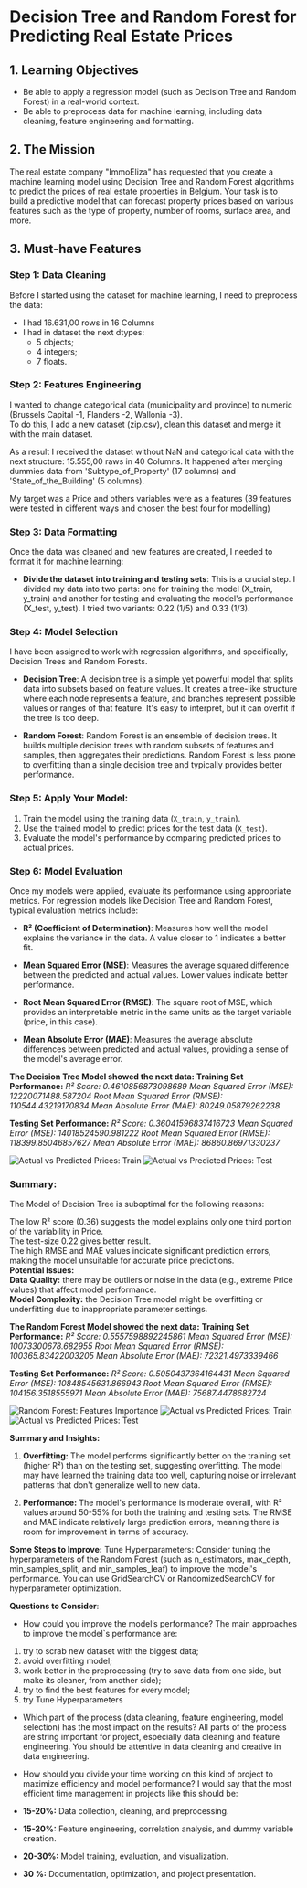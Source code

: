 # Decision Tree and Random Forest for Predicting Real Estate Prices

## 1. Learning Objectives

- Be able to apply a regression model (such as Decision Tree and Random Forest) in a real-world context.
- Be able to preprocess data for machine learning, including data cleaning, feature engineering and formatting.

## 2. The Mission

The real estate company "ImmoEliza" has requested that you create a machine learning model using Decision Tree and Random Forest algorithms to predict the prices of real estate properties in Belgium. Your task is to build a predictive model that can forecast property prices based on various features such as the type of property, number of rooms, surface area, and more.

## 3. Must-have Features

### Step 1: Data Cleaning
Before I started using the dataset for machine learning, I need to preprocess the data:
- I had 16.631,00 rows in 16 Columns
- I had in dataset the next dtypes:
    - 5 objects;
    - 4 integers;
    - 7 floats.

### Step 2: Features Engineering
I wanted to change categorical data (municipality and province) to numeric (Brussels Capital -1, Flanders -2, Wallonia -3).  
To do this, I add a new dataset (zip.csv), clean this dataset and merge it with the main dataset.  

As a result I received the dataset without NaN and categorical data with the next structure: 15.555,00 raws in 40 Columns. It happened after merging dummies data from 'Subtype_of_Property' (17 columns) and 'State_of_the_Building' (5 columns).

My target was a Price and others variables were as a features (39 features were tested in different ways and chosen the best four for modelling)

### Step 3: Data Formatting
Once the data was cleaned and new features are created, I needed to format it for machine learning:

- **Divide the dataset into training and testing sets**: This is a crucial step. I divided my data into two parts: one for training the model (X_train, y_train) and another for testing and evaluating the model's performance (X_test, y_test). I tried two variants: 0.22 (1/5) and 0.33 (1/3).

### Step 4: Model Selection
I have been assigned to work with regression algorithms, and specifically, Decision Trees and Random Forests.

- **Decision Tree**: A decision tree is a simple yet powerful model that splits data into subsets based on feature values. It creates a tree-like structure where each node represents a feature, and branches represent possible values or ranges of that feature. It's easy to interpret, but it can overfit if the tree is too deep.

- **Random Forest**: Random Forest is an ensemble of decision trees. It builds multiple decision trees with random subsets of features and samples, then aggregates their predictions. Random Forest is less prone to overfitting than a single decision tree and typically provides better performance.

### Step 5: Apply Your Model:

1. Train the model using the training data (`X_train`, `y_train`).
2. Use the trained model to predict prices for the test data (`X_test`).
3. Evaluate the model's performance by comparing predicted prices to actual prices.

### Step 6: Model Evaluation
Once my models were applied, evaluate its performance using appropriate metrics. For regression models like Decision Tree and Random Forest, typical evaluation metrics include:

- **R² (Coefficient of Determination)**: Measures how well the model explains the variance in the data. A value closer to 1 indicates a better fit.
  
- **Mean Squared Error (MSE)**: Measures the average squared difference between the predicted and actual values. Lower values indicate better performance.
  
- **Root Mean Squared Error (RMSE)**: The square root of MSE, which provides an interpretable metric in the same units as the target variable (price, in this case).
  
- **Mean Absolute Error (MAE)**: Measures the average absolute differences between predicted and actual values, providing a sense of the model's average error.

**The Decision Tree Model showed the next data:**
**Training Set Performance:**
*R² Score: 0.4610856873098689*
*Mean Squared Error (MSE): 12220071488.587204*
*Root Mean Squared Error (RMSE): 110544.43219170834*
*Mean Absolute Error (MAE): 80249.05879262238*

**Testing Set Performance:**
*R² Score: 0.36041596837416723*
*Mean Squared Error (MSE): 14018524590.981222*
*Root Mean Squared Error (RMSE): 118399.85046857627*
*Mean Absolute Error (MAE): 86860.86971330237*

![Actual vs Predicted Prices: Train](<results\DT_Actual_vs_Predicted_Prices_Train.png>)
![Actual vs Predicted Prices: Test](<results\DT_Actual_vs_Predicted_Prices_Test.png>)

### **Summary:**
The Model of Decision Tree is suboptimal for the following reasons:

The low R² score (0.36) suggests the model explains only one third portion of the variability in Price.  
The test-size 0.22 gives better result.  
The high RMSE and MAE values indicate significant prediction errors, making the model unsuitable for accurate price predictions.  
**Potential Issues:**  
**Data Quality:** there may be outliers or noise in the data (e.g., extreme Price values) that affect model performance.  
**Model Complexity:** the Decision Tree model might be overfitting or underfitting due to inappropriate parameter settings.  

**The Random Forest Model showed the next data:**
**Training Set Performance:**
*R² Score: 0.5557598892245861*
*Mean Squared Error (MSE): 10073300678.682955*
*Root Mean Squared Error (RMSE): 100365.83422003205*
*Mean Absolute Error (MAE): 72321.4973339466*

**Testing Set Performance:**
*R² Score: 0.5050437364164431*
*Mean Squared Error (MSE): 10848545631.866943*
*Root Mean Squared Error (RMSE): 104156.3518555971*
*Mean Absolute Error (MAE): 75687.4478682724*

![Random Forest: Features Importance](<results\RF_Feature_Importance.png>)
![Actual vs Predicted Prices: Train](<results\RF_Actual_vs_Predicted_Prices_Train.png>)
![Actual vs Predicted Prices: Test](<results\RF_Actual_vs_Predicted_Prices_Test.png>)

**Summary and Insights:**
1. **Overfitting:** The model performs significantly better on the training set (higher R²) than on the testing set, suggesting overfitting. The model may have learned the training data too well, capturing noise or irrelevant patterns that don't generalize well to new data.

2. **Performance:** The model's performance is moderate overall, with R² values around 50-55% for both the training and testing sets. The RMSE and MAE indicate relatively large prediction errors, meaning there is room for improvement in terms of accuracy.

**Some Steps to Improve:**
Tune Hyperparameters: Consider tuning the hyperparameters of the Random Forest (such as n_estimators, max_depth, min_samples_split, and min_samples_leaf) to improve the model's performance. You can use GridSearchCV or RandomizedSearchCV for hyperparameter optimization.

**Questions to Consider**:
- How could you improve the model’s performance?
The main approaches to improve the model`s performance are:
1) try to scrab new dataset with the biggest data;
2) avoid overfitting model;
3) work better in the preprocessing (try to save data from one side, but make its cleaner, from another side);
4) try to find the best features for every model;
5) try Tune Hyperparameters

- Which part of the process (data cleaning, feature engineering, model selection) has the most impact on the results?
All parts of the process are string important for project, especially data cleaning and feature engineering. You should be attentive in data cleaning and creative in data engineering.

- How should you divide your time working on this kind of project to maximize efficiency and model performance?
I would say that the most efficient time management in projects like this should be:
- **15-20%:** Data collection, cleaning, and preprocessing.
- **15-20%:** Feature engineering, correlation analysis, and dummy variable creation.
- **20-30%:** Model training, evaluation, and visualization.
- **30 %:** Documentation, optimization, and project presentation.
